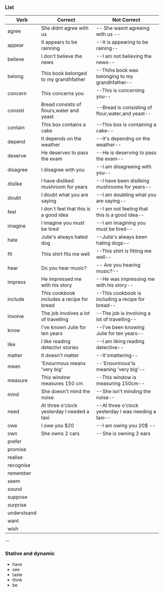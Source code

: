 ### List

| Verb | Correct | Not Correct |
| ---- | ------- | ----------- |
| agree | She didnt agree with us |  -- She wasnt agreeing with us -- |
| appear | It appears to be rainning | --It is appearing to be raining-- |
| believe | I don't believe the news | --I am not believing the news-- |
| belong | This book belonged to my grandhfather | --Thihs book was belonging to my grandhfather-- | 
| concern | This concerns you | --This is concerning you-- |
| consist | Bread consists of flours,water and yeast | --Bread is consisting of flour,water,and yeast-- |
| contain | This box contains a cake | --This box is containing a cake-- | 
| depend | It depends on the weather | --It's dependng on the weather-- |
| deserve | He deserves to pass the exam | --He is deserving to pass the exam-- |
| disagree  | I disagree with you | --I am disagreeing with you-- | 
| dislike | I have disliked mushroom for years | --I have been disliking mushrooms for years--|
| doubt | I doubt what you are saying | --I am doubting what you are saying--|
| feel | I don´t feel that this is a good idea | --I am not feeling that this is a good idea-- |
| imagine | I imagine you must be tired | --I am imagining you must be tired-- | 
| hate | Julie's always hated dog | --Julia's always been hating dogs-- |
| fit | This shirt fits me well | --This shirt is fitting me well-- |
| hear | Do you hear music? | -- Are you hearing music?-- | 
| impress | He impressed me with his story | --He was impressing me with his story-- |
| include | This cookbook includes a recipe for bread | --This cookbook is including a recipe for bread-- |
| involve | The job involves a lot of travelling | --The job is involving a lot of travelling-- |
| know | I've known Julie for ten years | --I've been knowing Julie for ten years-- |
| like | I like reading detectivr stories | --I am liking reading detective-- |
| matter | It doesn't matter | --It'smattering-- |
| mean |'Enourmous means 'very big' | --'Enourmous'is meaning 'very big'-- | 
| measure | This window measures 150 cm | --This window is measuring 150cm-- |
| mind | She doesn't mind the noise | --She isn't minding the noise-- |
| need | At three o'clock yesterday I needed a taxi | --At three o'clock yesterday I was needing a taxi-- |
| owe | I owe you $20 | --I am owing you 20$ -- |
| own | She owns 2 cars | --She is owning 2 ears | 
| prefer | 
| promise |
| realise |
| recognise |
| remember |
| seem |
| sound |
| suppose |
| surprise |
| understsand |
| want | 
| wish |

--
### Stative and dynamic

- have
- see
- taste
- think
- be 

